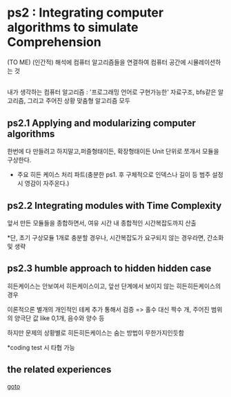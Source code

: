 # ps2 : Integrating computer algorithms to simulate Comprehension
(TO ME) (인간적) 해석에 컴퓨터 알고리즘들을 연결하여 컴퓨터 공간에 시뮬레이션하는 것

## 
내가 생각하는 컴퓨터 알고리즘 : '프로그래밍 언어로 구현가능한' 자료구조, bfs같은 알고리즘, 그리고 주어진 상황 맞춤형 알고리즘 모두

## ps2.1 Applying and modularizing computer algorithms
한번에 다 만들려고 하지말고,퍼즐형태이든, 확장형태이든 Unit 단위로 쪼개서 모듈을 구상한다.

* 주요 히든 케이스 처리 파트(충분한 ps1. 후 구체적으로 인덱스나 길이 등 범주 설정 시 영감이 자주온다.)

## ps2.2 Integrating modules with Time Complexity

앞서 만든 모듈들을 종합하면서, 여유 시간 내 종합적인 시간복잡도까지 산출

*단, 초기 구상모듈 1개로 충분할 경우나, 시간복잡도가 요구되지 않는 경우라면, 간소화 및 생략

## ps2.3 humble approach to hidden hidden case
히든케이스는 안보여서 히든케이스이고, 앞선 단계에서 보이지 않는 히든히든케이스의 경우

이론적으론 별개의 개인적인 테케 추가 통해서 검증 => 홀수 대신 짝수 개, 주어진 범위의 양극단 값 like 0,1개, 음수와 양수 등

하지만 문제의 상황별로 히든히든케이스는 숨는 방법이 무한가지인듯함

*coding test 시 타협 가능

## the related experiences
[goto](ps2_major_experience.md)